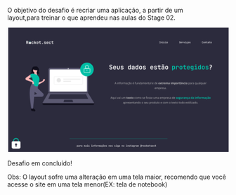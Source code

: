 O objetivo do desafio é recriar uma aplicação, a partir de um layout,para treinar o que aprendeu nas aulas do Stage 02.

<img src="desafio.png" alt="imagem do desafio">

Desafio em concluído!

Obs: O layout sofre uma alteração em uma tela maior, recomendo que você acesse o site em
 uma tela menor(EX: tela de notebook)
